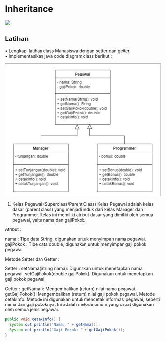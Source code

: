 # Inheritance
<img src=https://raw.githubusercontent.com/bablubambal/All_logo_and_pictures/1ac69ce5fbc389725f16f989fa53c62d6e1b4883/programming%20languages/java.svg width="120px">

## Latihan
• Lengkapi latihan class
Mahasiswa dengan
setter dan getter. <br>
• Implementasikan java
code diagram class
berikut : <br>

![img](P5/assets/soal.png)


1. Kelas Pegawai (Superclass/Parent Class)
Kelas Pegawai adalah kelas dasar (parent class) yang menjadi induk dari kelas Manager dan Programmer. Kelas ini memiliki atribut dasar yang dimiliki oleh semua pegawai, yaitu nama dan gajiPokok. <br>

Atribut :

nama : Tipe data String, digunakan untuk menyimpan nama pegawai.
gajiPokok : Tipe data double, digunakan untuk menyimpan gaji pokok pegawai.


Metode Setter dan Getter :

  Setter :
  setNama(String nama): Digunakan untuk menetapkan nama pegawai.
  setGajiPokok(double gajiPokok): Digunakan untuk menetapkan gaji pokok pegawai.

  Getter :
  getNama(): Mengembalikan (return) nilai nama pegawai.
  getGajiPokok(): Mengembalikan (return) nilai gaji pokok pegawai.
  Metode cetakInfo: Metode ini digunakan untuk mencetak informasi pegawai, seperti nama dan gaji pokoknya. Ini adalah metode umum yang dapat digunakan oleh semua jenis      pegawai.

  ``` java
public void cetakInfo() {
    System.out.println("Nama: " + getNama());
    System.out.println("Gaji Pokok: " + getGajiPokok());
}
```
